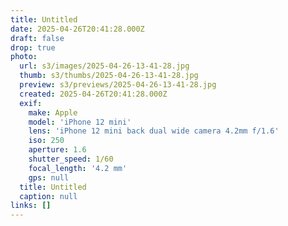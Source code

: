 ```yaml
---
title: Untitled
date: 2025-04-26T20:41:28.000Z
draft: false
drop: true
photo:
  url: s3/images/2025-04-26-13-41-28.jpg
  thumb: s3/thumbs/2025-04-26-13-41-28.jpg
  preview: s3/previews/2025-04-26-13-41-28.jpg
  created: 2025-04-26T20:41:28.000Z
  exif:
    make: Apple
    model: 'iPhone 12 mini'
    lens: 'iPhone 12 mini back dual wide camera 4.2mm f/1.6'
    iso: 250
    aperture: 1.6
    shutter_speed: 1/60
    focal_length: '4.2 mm'
    gps: null
  title: Untitled
  caption: null
links: []
---
```

